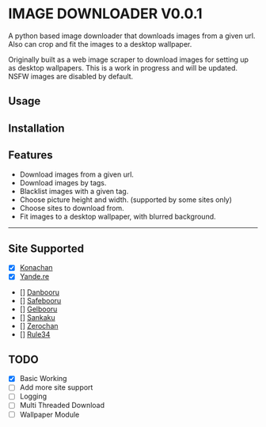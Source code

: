 # IMAGE DOWNLOADER V0.0.1

A python based image downloader that downloads images from a given url. Also can crop and fit the images to a desktop wallpaper.

Originally built as a web image scraper to download images for setting up as desktop wallpapers. This is a work in progress and will be updated. NSFW images are disabled by default.

## Usage

## Installation

## Features

- Download images from a given url.
- Download images by tags.
- Blacklist images with a given tag.
- Choose picture height and width. (supported by some sites only)
- Choose sites to download from.
- Fit images to a desktop wallpaper, with blurred background.

---

## Site Supported

- [x] [Konachan](https://konachan.com/)
- [x] [Yande.re](https://yande.re/)
- [] [Danbooru](https://danbooru.donmai.us/)
- [] [Safebooru](https://safebooru.org/)
- [] [Gelbooru](https://gelbooru.com/)
- [] [Sankaku](https://chan.sankakucomplex.com/)
- [] [Zerochan](https://www.zerochan.net/)
- [] [Rule34](https://rule34.xxx/)

## TODO

- [x] Basic Working
- [ ] Add more site support
- [ ] Logging
- [ ] Multi Threaded Download
- [ ] Wallpaper Module
